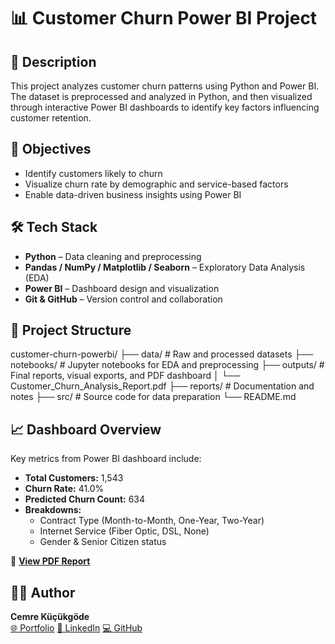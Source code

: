 # 📊 Customer Churn Power BI Project

## 📝 Description
This project analyzes customer churn patterns using Python and Power BI.  
The dataset is preprocessed and analyzed in Python, and then visualized through interactive Power BI dashboards to identify key factors influencing customer retention.

## 🧠 Objectives
- Identify customers likely to churn
- Visualize churn rate by demographic and service-based factors
- Enable data-driven business insights using Power BI

## 🛠️ Tech Stack
- **Python** – Data cleaning and preprocessing  
- **Pandas / NumPy / Matplotlib / Seaborn** – Exploratory Data Analysis (EDA)  
- **Power BI** – Dashboard design and visualization  
- **Git & GitHub** – Version control and collaboration  

## 📂 Project Structure
customer-churn-powerbi/
├── data/ # Raw and processed datasets
├── notebooks/ # Jupyter notebooks for EDA and preprocessing
├── outputs/ # Final reports, visual exports, and PDF dashboard
│ └── Customer_Churn_Analysis_Report.pdf
├── reports/ # Documentation and notes
├── src/ # Source code for data preparation
└── README.md


## 📈 Dashboard Overview
Key metrics from Power BI dashboard include:
- **Total Customers:** 1,543  
- **Churn Rate:** 41.0%  
- **Predicted Churn Count:** 634  
- **Breakdowns:**  
  - Contract Type (Month-to-Month, One-Year, Two-Year)  
  - Internet Service (Fiber Optic, DSL, None)  
  - Gender & Senior Citizen status  

📎 **[View PDF Report](outputs/Customer_Churn_Analysis_Report.pdf)**

## 👩‍💻 Author
**Cemre Küçükgöde**  
[🌐 Portfolio](https://cemrekucukg.github.io/portfolio) 
[💼 LinkedIn](https://www.linkedin.com/in/cemrekucukg) 
[💻 GitHub](https://github.com/Cemrekucukg)
